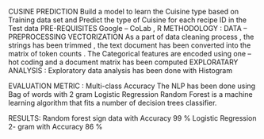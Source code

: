 CUSINE PREDICTION 
Build a model to learn the Cuisine type based on Training data set and Predict the type of Cuisine for each recipe ID in the Test data
PRE-REQUISITES
Google – CoLab , R
METHODOLOGY :
DATA – PREPROCESSING
VECTORIZATION
As a part of data cleaning process , the strings has been trimmed , the text document has been converted into the matrix of token counts .
The Categorical features are encoded using one – hot coding  and a document matrix has been computed 
EXPLORATARY ANALYSIS :
Exploratory data analysis has been done with Histogram

EVALUATION METRIC :
Multi-class Accuracy 
The NLP has been done using Bag of words with 2 gram 
        Logistic Regression 
 Random Forest is a machine learning algorithm that fits a number of decision trees classifier. 

RESULTS:
Random forest sign data with Accuracy 99 %
       Logistic Regression 2- gram with Accuracy 86 %




